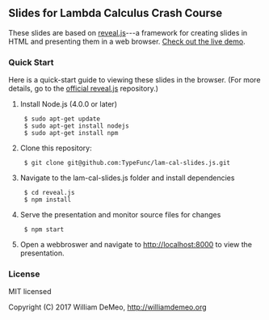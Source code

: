 ## Slides for Lambda Calculus Crash Course

These slides are based on 
[reveal.js](https://github.com/hakimel/reveal.js.git)---a framework for 
creating slides in HTML and presenting them in a web browser. 
[Check out the live demo](http://lab.hakim.se/reveal-js/).

### Quick Start
Here is a quick-start guide to viewing these slides in the browser. 
(For more details, go to the 
[official reveal.js](https://github.com/hakimel/reveal.js.git) repository.)

1. Install Node.js (4.0.0 or later)

        $ sudo apt-get update
        $ sudo apt-get install nodejs
        $ sudo apt-get install npm
		
2. Clone this repository:

        $ git clone git@github.com:TypeFunc/lam-cal-slides.js.git
	
3. Navigate to the lam-cal-slides.js folder and install dependencies

        $ cd reveal.js
        $ npm install

4. Serve the presentation and monitor source files for changes

        $ npm start

5. Open a webbroswer and navigate to [http://localhost:8000](http://localhost:8000)
   to view the presentation.

### License

MIT licensed

Copyright (C) 2017 William DeMeo, http://williamdemeo.org
